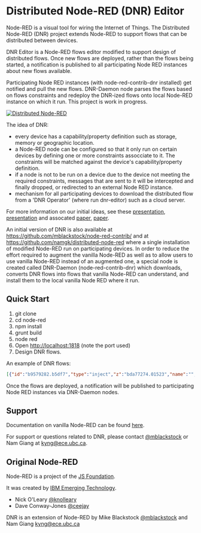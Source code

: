 # Distributed Node-RED (DNR) Editor

Node-RED is a visual tool for wiring the Internet of Things.  The Distributed Node-RED (DNR) project extends Node-RED to support flows that can be distributed between devices. 

DNR Editor is a Node-RED flows editor modified to support design of distributed flows. Once new flows are deployed, rather than the flows being started, a notification is published to all participating Node RED instances about new flows available. 

Participating Node RED instances (with node-red-contrib-dnr installed) get notified and pull the new flows. DNR-Daemon node parses the flows based on flows constraints and redeploy the DNR-ized flows onto local Node-RED instance on which it run. This project is work in progress.

[![Distributed Node-RED](https://snag.gy/Hq1A4d.jpg)](#features)

The idea of DNR:

* every device has a capability/property definition such as storage, memory or geographic location.
* a Node-RED node can be configured so that it only run on certain devices by defining one or more constraints assocciate to it. The constraints will be matched against the device's capability/property definition.
* if a node is not to be run on a device due to the device not meeting the required constraints, messages that are sent to it will be intercepted and finally dropped, or redirected to an external Node RED instance. 
* mechanism for all participating devices to download the distributed flow from a 'DNR Operator' (where run dnr-editor) such as a cloud server.

For more information on our initial ideas, see these [presentation](http://www.slideshare.net/MichaelBlackstock/wo-t-2014-blackstock-2), [presentation](http://www.slideshare.net/namnhong/developing-io-t-applications-in-the-fog-a-distributed-dataflow-approach) and assocated [paper](http://www.webofthings.org/wp-content/uploads/2009/07/wot20140_submission_1.pdf), [paper](https://www.researchgate.net/publication/290435774_Developing_IoT_Applications_in_the_Fog_a_Distributed_Dataflow_Approach). 

An initial version of DNR is also available at <https://github.com/mblackstock/node-red-contrib/> and at <https://github.com/namgk/distributed-node-red> where a single installation of modified Node-RED run on participating devices. In order to reduce the effort required to augment the vanilla Node-RED as well as to allow users to use vanilla Node-RED instead of an augmented one, a special node is created called DNR-Daemon (node-red-contrib-dnr) which downloads, converts DNR flows into flows that vanilla Node-RED can understand, and install them to the local vanilla Node RED where it run.

## Quick Start

1. git clone
2. cd node-red
3. npm install
4. grunt build
5. node red
6. Open <http://localhost:1818> (note the port used)
7. Design DNR flows.

An example of DNR flows:

```json
[{"id":"b9579282.b5df7","type":"inject","z":"bda77274.01523","name":"","topic":"","payload":"","payloadType":"date","repeat":"","crontab":"","once":false,"x":224,"y":286,"wires":[["68d99328.0a307c"]],"constraints":{"link":{"0_68c538d9.e3eb08":"N1"}}},{"id":"68d99328.0a307c","type":"function","z":"bda77274.01523","name":"demo","func":"\nreturn msg;","outputs":"2","noerr":0,"x":336,"y":368,"wires":[["fb7529ad.1bb348"],[]],"constraints":{"link":{"0_68c538d9.e3eb08":"11","1_eb1ce14f.29c99":"1N"},"In Vancouver, BC":{"id":"In Vancouver, BC","fill":"#25c6a1","text":"In Vancouver, BC"}}},{"id":"fb7529ad.1bb348","type":"debug","z":"bda77274.01523","name":"","active":true,"console":"false","complete":"false","x":500,"y":314,"wires":[]}]
```

Once the flows are deployed, a notification will be published to participating Node RED instances via DNR-Daemon nodes.

## Support
Documentation on vanilla Node-RED can be found [here](http://nodered.org/docs/).

For support or questions related to DNR, please contact [@mblackstock](http://twitter.com/mblackstock) or Nam Giang at <kyng@ece.ubc.ca>.

## Original Node-RED

Node-RED is a project of the [JS Foundation](http://js.foundation).

It was created by [IBM Emerging Technology](https://www.ibm.com/blogs/emerging-technology/).

* Nick O'Leary [@knolleary](http://twitter.com/knolleary)
* Dave Conway-Jones [@ceejay](http://twitter.com/ceejay)


DNR is an extension of Node-RED by Mike Blackstock [@mblackstock](http://twitter.com/mblackstock) and Nam Giang <kyng@ece.ubc.ca>

